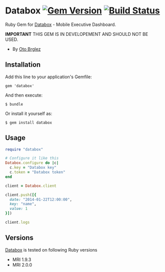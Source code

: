 # Databox [![Gem Version][fury-badge]][fury] [![Build Status][travis-badge]][travis]

Ruby Gem for [Databox](http://databox.com/) - Mobile Executive Dashboard.

**IMPORTANT** THIS GEM IS IN DEVELOPEMENT AND SHOULD NOT BE USED.

- By [Oto Brglez](https://github.com/otobrglez)

## Installation

Add this line to your application's Gemfile:

    gem 'databox'

And then execute:

    $ bundle

Or install it yourself as:

    $ gem install databox

## Usage

```ruby
require "databox"

# Configure it like this
Databox.configure do |c|
  c.key = "Databox key"
  c.token = "Databox token"
end

client = Databox.client

client.push([{
  date: "2014-01-22T12:00:00",
  key: "name",
  value: 1
}])

client.logs
```

## Versions

[Databox](https://github.com/otobrglez/databox) is tested on following Ruby versions

- MRI 1.9.3
- MRI 2.0.0

[fury-badge]: https://badge.fury.io/rb/databox.png
[fury]: http://badge.fury.io/rb/databox
[travis-badge]: https://secure.travis-ci.org/otobrglez/databox.png?branch=master
[travis]: http://travis-ci.org/otobrglez/databox

